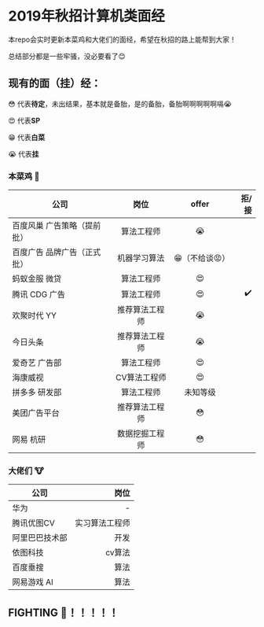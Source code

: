 # 2019年秋招计算机类面经

本repo会实时更新本菜鸡和大佬们的面经，希望在秋招的路上能帮到大家！

总结部分都是一些牢骚，没必要看了😊
## 现有的面（挂）经：
😳 代表**待定**，未出结果，基本就是备胎，是的备胎，备胎啊啊啊啊啊嗝😭

😍 代表**SP**

😁 代表**白菜**

😭 代表**挂**
### 本菜鸡 💩
| 公司 | 岗位 | offer | 拒/接 |
| - | :-: | :-: |-: | 
| 百度风巢 广告策略（提前批） | 算法工程师 | 😭 | |
| 百度广告 品牌广告（正式批）| 机器学习算法 | 😁（不给谈😡） | |
| 蚂蚁金服 微贷 | 算法工程师 | 😍 | |
| 腾讯 CDG 广告 | 算法工程师 | 😍 |✔️|
| 欢聚时代 YY | 推荐算法工程师 | 😭 | |
| 今日头条 | 推荐算法工程师 | 😭 | |
| 爱奇艺 广告部 | 算法工程师| 😍 | |
| 海康威视 | CV算法工程师 | 😍 | |
| 拼多多 研发部 | 算法工程师 | 未知等级 | |
| 美团广告平台 | 推荐算法工程师 | 😳 | |
| 网易 杭研 | 数据挖掘工程师 | 😳 | |

### 大佬们 🐮
| 公司 | 岗位 |  
| - | -: | 
| 华为 | -| 
| 腾讯优图CV | 实习算法工程师 |  
| 阿里巴巴技术部 | 开发 | 
| 依图科技 | cv算法 | 
| 百度垂搜 | 算法 | 
| 网易游戏 AI| 算法 | 

## FIGHTING 💪！！！！！





